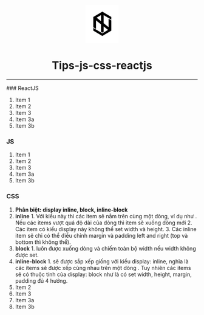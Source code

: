 <div align="center">
  <img height="100" src="img/logo1.png">
  <h1>Tips-js-css-reactjs</h1>

---

</div>
### ReactJS

1. Item 1
1. Item 2
1. Item 3
  1. Item 3a
  1. Item 3b
  
### JS

1. Item 1
1. Item 2
1. Item 3
  1. Item 3a
  1. Item 3b
  
### CSS

1. **Phân biệt: display inline, block, inline-block**
  1. **inline**
    1. Với kiểu này thì các item sẽ nằm trên cùng một dòng, ví dụ như <span> . Nếu các items vượt quá độ dài của dòng thì item sẽ xuống dòng mới
    2. Các item có kiểu display này không thể set width và height.
    3. Các inline item sẽ chỉ có thể điều chỉnh margin và padding left and right (top và bottom thì không thể).
  2. **block**
    1. luôn được xuống dòng và chiếm toàn bộ width nếu width không được set.
  3. **inline-block**
    1. sẽ được sắp xếp giống với kiểu display: inline, nghĩa là các items sẽ được xếp cùng nhau trên một dòng . Tuy nhiên các items sẽ có thuộc tính của display: block như là có set width, height, margin, padding đủ 4 hướng.
2. Item 2
3. Item 3
  1. Item 3a
  1. Item 3b

